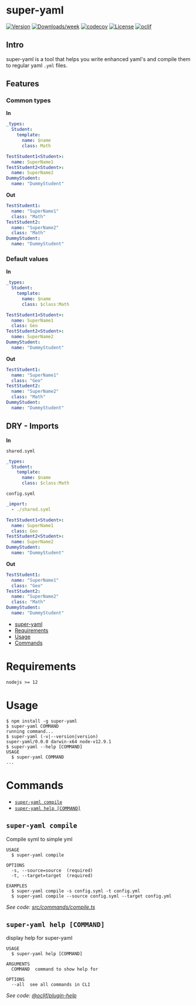 # super-yaml

[![Version](https://img.shields.io/npm/v/super-yaml.svg)](https://npmjs.org/package/super-yaml)
[![Downloads/week](https://img.shields.io/npm/dw/super-yaml.svg)](https://npmjs.org/package/super-yaml)
[![codecov](https://codecov.io/gh/doriaviram/super-yaml/branch/master/graph/badge.svg?token=D2ZTCVDOX1)](https://codecov.io/gh/doriaviram/super-yaml)
[![License](https://img.shields.io/npm/l/super-yaml.svg)](https://github.com/doriaviram/super-yaml/blob/master/package.json)
[![oclif](https://img.shields.io/badge/cli-oclif-brightgreen.svg)](https://oclif.io)

## Intro

super-yaml is a tool that helps you write enhanced yaml's and compile them to regular yaml `.yml` files.

## Features

### Common types

**In**

```yaml
_types:
  Student:
    template:
      name: $name
      class: Math

TestStudent1<Student>:
  name: SuperName1
TestStudent2<Student>:
  name: SuperName2
DummyStudent:
  name: "DummyStudent"
```

**Out**

```yaml
TestStudent1:
  name: "SuperName1"
  class: "Math"
TestStudent2:
  name: "SuperName2"
  class: "Math"
DummyStudent:
  name: "DummyStudent"
```

### Default values

**In**

```yaml
_types:
  Student:
    template:
      name: $name
      class: $class:Math

TestStudent1<Student>:
  name: SuperName1
  class: Geo
TestStudent2<Student>:
  name: SuperName2
DummyStudent:
  name: "DummyStudent"
```

**Out**

```yaml
TestStudent1:
  name: "SuperName1"
  class: "Geo"
TestStudent2:
  name: "SuperName2"
  class: "Math"
DummyStudent:
  name: "DummyStudent"
```

## DRY - Imports

**In**

`shared.syml`

```yaml
_types:
  Student:
    template:
      name: $name
      class: $class:Math
```

`config.syml`

```yaml
_import:
  - ./shared.syml

TestStudent1<Student>:
  name: SuperName1
  class: Geo
TestStudent2<Student>:
  name: SuperName2
DummyStudent:
  name: "DummyStudent"
```

**Out**

```yaml
TestStudent1:
  name: "SuperName1"
  class: "Geo"
TestStudent2:
  name: "SuperName2"
  class: "Math"
DummyStudent:
  name: "DummyStudent"
```

<!-- toc -->

- [super-yaml](#super-yaml)
- [Requirements](#requirements)
- [Usage](#usage)
- [Commands](#commands)
<!-- tocstop -->

# Requirements

`nodejs >= 12`

# Usage

<!-- usage -->

```sh-session
$ npm install -g super-yaml
$ super-yaml COMMAND
running command...
$ super-yaml (-v|--version|version)
super-yaml/0.0.0 darwin-x64 node-v12.9.1
$ super-yaml --help [COMMAND]
USAGE
  $ super-yaml COMMAND
...
```

<!-- usagestop -->

# Commands

<!-- commands -->

- [`super-yaml compile`](#super-yaml-compile)
- [`super-yaml help [COMMAND]`](#super-yaml-help-command)

## `super-yaml compile`

Compile syml to simple yml

```
USAGE
  $ super-yaml compile

OPTIONS
  -s, --source=source  (required)
  -t, --target=target  (required)

EXAMPLES
  $ super-yaml compile -s config.syml -t config.yml
  $ super-yaml compile --source config.syml --target config.yml
```

_See code: [src/commands/compile.ts](https://github.com/doriaviram/super-yaml/blob/v0.0.0/src/commands/compile.ts)_

## `super-yaml help [COMMAND]`

display help for super-yaml

```
USAGE
  $ super-yaml help [COMMAND]

ARGUMENTS
  COMMAND  command to show help for

OPTIONS
  --all  see all commands in CLI
```

_See code: [@oclif/plugin-help](https://github.com/oclif/plugin-help/blob/v3.2.2/src/commands/help.ts)_

<!-- commandsstop -->

